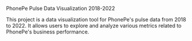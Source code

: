 PhonePe Pulse Data Visualization 2018-2022


            
This project is a data visualization tool for PhonePe's pulse data from 2018 to 2022. It allows users to explore and analyze various metrics related to PhonePe's business performance.

